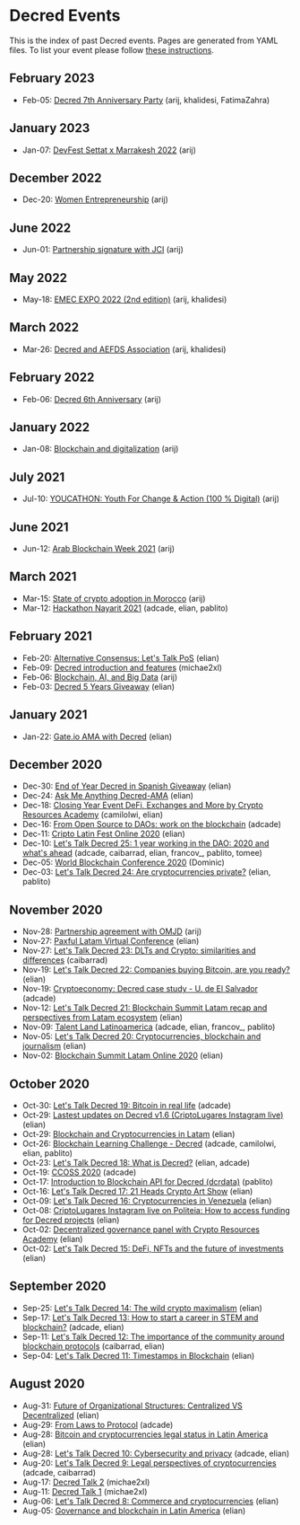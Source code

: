 # Decred Events

This is the index of past Decred events. Pages are generated from YAML files. To list your event please follow [these instructions](https://github.com/decredcommunity/events/blob/master/docs/submit-index.md).

## February 2023

- Feb-05: [Decred 7th Anniversary Party](20230205.1.md) (arij, khalidesi, FatimaZahra)

## January 2023

- Jan-07: [DevFest Settat x Marrakesh 2022](20230107.1.md) (arij)

## December 2022

- Dec-20: [Women Entrepreneurship](20221220.1.md) (arij)

## June 2022

- Jun-01: [Partnership signature with JCI](20220601.1.md) (arij)

## May 2022

- May-18: [EMEC EXPO 2022 (2nd edition)](20220518.1.md) (arij, khalidesi)

## March 2022

- Mar-26: [Decred and AEFDS Association](20220326.1.md) (arij, khalidesi)

## February 2022

- Feb-06: [Decred 6th Anniversary](20220206.1.md) (arij)

## January 2022

- Jan-08: [Blockchain and digitalization](20220108.1.md) (arij)

## July 2021

- Jul-10: [YOUCATHON: Youth For Change & Action (100 % Digital)](20210710.1.md) (arij)

## June 2021

- Jun-12: [Arab Blockchain Week 2021](20210612.1.md) (arij)

## March 2021

- Mar-15: [State of crypto adoption in Morocco](20210315.1.md) (arij)
- Mar-12: [Hackathon Nayarit 2021](20210312.1.md) (adcade, elian, pablito)

## February 2021

- Feb-20: [Alternative Consensus: Let's Talk PoS](20210220.1.md) (elian)
- Feb-09: [Decred introduction and features](20210209.1.md) (michae2xl)
- Feb-06: [Blockchain, AI, and Big Data](20210206.1.md) (arij)
- Feb-03: [Decred 5 Years Giveaway](20210203.1.md) (elian)

## January 2021

- Jan-22: [Gate.io AMA with Decred](20210122.1.md) (elian)

## December 2020

- Dec-30: [End of Year Decred in Spanish Giveaway](20201230.1.md) (elian)
- Dec-24: [Ask Me Anything Decred-AMA](20201224.1.md) (elian)
- Dec-18: [Closing Year Event DeFi, Exchanges and More by Crypto Resources Academy](20201218.1.md) (camilolwi, elian)
- Dec-16: [From Open Source to DAOs: work on the blockchain](20201216.1.md) (adcade)
- Dec-11: [Cripto Latin Fest Online 2020](20201211.1.md) (elian)
- Dec-10: [Let's Talk Decred 25: 1 year working in the DAO: 2020 and what's ahead](20201210.1.md) (adcade, caibarrad, elian, francov_, pablito, tomee)
- Dec-05: [World Blockchain Conference 2020](20201205.1.md) (Dominic)
- Dec-03: [Let's Talk Decred 24: Are cryptocurrencies private?](20201203.1.md) (elian, pablito)

## November 2020

- Nov-28: [Partnership agreement with OMJD](20201128.1.md) (arij)
- Nov-27: [Paxful Latam Virtual Conference](20201127.2.md) (elian)
- Nov-27: [Let's Talk Decred 23: DLTs and Crypto: similarities and differences](20201127.1.md) (caibarrad)
- Nov-19: [Let's Talk Decred 22: Companies buying Bitcoin, are you ready?](20201119.2.md) (elian)
- Nov-19: [Cryptoeconomy: Decred case study - U. de El Salvador](20201119.1.md) (adcade)
- Nov-12: [Let's Talk Decred 21: Blockchain Summit Latam recap and perspectives from Latam ecosystem](20201112.1.md) (elian)
- Nov-09: [Talent Land Latinoamerica](20201109.1.md) (adcade, elian, francov_, pablito)
- Nov-05: [Let's Talk Decred 20: Cryptocurrencies, blockchain and journalism](20201105.1.md) (elian)
- Nov-02: [Blockchain Summit Latam Online 2020](20201102.1.md) (elian)

## October 2020

- Oct-30: [Let's Talk Decred 19: Bitcoin in real life](20201030.1.md) (adcade)
- Oct-29: [Lastest updates on Decred v1.6 (CriptoLugares Instagram live)](20201029.2.md) (elian)
- Oct-29: [Blockchain and Cryptocurrencies in Latam](20201029.1.md) (elian)
- Oct-26: [Blockchain Learning Challenge - Decred](20201026.1.md) (adcade, camilolwi, elian, pablito)
- Oct-23: [Let's Talk Decred 18: What is Decred?](20201023.1.md) (elian, adcade)
- Oct-19: [CCOSS 2020](20201019.1.md) (adcade)
- Oct-17: [Introduction to Blockchain API for Decred (dcrdata)](20201017.1.md) (pablito)
- Oct-16: [Let's Talk Decred 17: 21 Heads Crypto Art Show](20201016.1.md) (elian)
- Oct-09: [Let's Talk Decred 16: Cryptocurrencies in Venezuela](20201009.1.md) (elian)
- Oct-08: [CriptoLugares Instagram live on Politeia: How to access funding for Decred projects](20201008.1.md) (elian)
- Oct-02: [Decentralized governance panel with Crypto Resources Academy](20201002.2.md) (elian)
- Oct-02: [Let's Talk Decred 15: DeFi, NFTs and the future of investments](20201002.1.md) (elian)

## September 2020

- Sep-25: [Let's Talk Decred 14: The wild crypto maximalism](20200925.1.md) (elian)
- Sep-17: [Let's Talk Decred 13: How to start a career in STEM and blockchain?](20200917.1.md) (adcade, elian)
- Sep-11: [Let's Talk Decred 12: The importance of the community around blockchain protocols](20200911.1.md) (caibarrad, elian)
- Sep-04: [Let's Talk Decred 11: Timestamps in Blockchain](20200904.1.md) (elian)

## August 2020

- Aug-31: [Future of Organizational Structures: Centralized VS Decentralized](20200831.1.md) (elian)
- Aug-29: [From Laws to Protocol](20200829.1.md) (adcade)
- Aug-28: [Bitcoin and cryptocurrencies legal status in Latin America](20200828.2.md) (elian)
- Aug-28: [Let's Talk Decred 10: Cybersecurity and privacy](20200828.1.md) (adcade, elian)
- Aug-20: [Let's Talk Decred 9: Legal perspectives of cryptocurrencies](20200820.1.md) (adcade, caibarrad)
- Aug-17: [Decred Talk 2](20200817.1.md) (michae2xl)
- Aug-11: [Decred Talk 1](20200811.1.md) (michae2xl)
- Aug-06: [Let's Talk Decred 8: Commerce and cryptocurrencies](20200806.1.md) (elian)
- Aug-05: [Governance and blockchain in Latin America](20200805.1.md) (elian)
